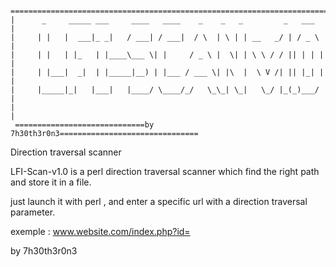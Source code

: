      ==========================================================================
    |      _     _____ ___     ____   ____    _    _   _         _   ___       |
    |     | |   |  ___|_ _|   / ___| / ___|  / \  | \ | | __   _/ | / _ \      |
    |     | |   | |_   | |____\___ \| |     / _ \ |  \| | \ \ / / || | | |     |
    |     | |___|  _|  | |_____|__) | |___ / ___ \| |\  |  \ V /| || |_| |     |
    |     |_____|_|   |___|   |____/ \____/_/   \_\_| \_|   \_/ |_(_)___/      |
    |                                                                          |
     =============================by 7h30th3r0n3===============================


Direction traversal scanner

LFI-Scan-v1.0 is a perl direction traversal scanner which find the right path and store it in a file.

just launch it with perl , and enter a specific url with a direction traversal parameter.

exemple : www.website.com/index.php?id=


by 7h30th3r0n3
